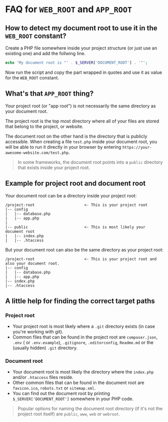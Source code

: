 # FAQ for `WEB_ROOT` and `APP_ROOT`

## How to detect my document root to use it in the `WEB_ROOT` constant?

Create a PHP file somewhere inside your project structure (or just use an
existing one) and add the follwing line.

```php
echo 'My document root is "' . $_SERVER['DOCUMENT_ROOT'] . '"';
```

Now run the script and copy the part wrapped in quotes and use it as value
for the `WEB_ROOT` constant.

## What's that `APP_ROOT` thing?

Your project root (or "app root") is not necessarily the same directory as your document root.

The project root is the top most directory where all of your
files are stored that belong to the project, or website.

The document root on the other hand is the directory that is publicly accessible. When
creating a file `test.php` inside your document root, you will be able to run it
directly in your browser by entering `https://your-awesome-website.com/test.php`.

> In some frameworks, the document root points into a `public` directory that exists inside
> your project root.

## Example for project root and document root

Your document root can be a directory inside your project root:

```text
/project-root                      <- This is your project root
|-- config
|   |-- database.php
|   |-- app.php
|
|-- public                         <- This is most likely your document root
|   |-- index.php
|   |-- .htaccess
```

But your document root can also be the same directory as your project root:

```text
/project-root                      <- This is your project root and also your document root.
|-- config
|   |-- database.php
|   |-- app.php
|-- index.php
|-- .htaccess
```

## A little help for finding the correct target paths

### Project root

- Your project root is most likely where a `.git` directory exists (in case you're working with git).
- Common files that can be found in the project root are `composer.json`, `.env` (
  or `.env.example`), `.gitignore`, `.editorconfig`, `Readme.md` or the (usually hidden) `.git` directory.

### Document root

- Your document root is most likely the directory where the `index.php` and/or `.htaccess` files reside.
- Other common files that can be found in the document root are `favicon.ico`, `robots.txt` or `sitemap.xml`.
- You can find out the document root by printing `$_SERVER['DOCUMENT_ROOT']` somewhere in your PHP code.

> Popular options for naming the document root directory (if it's not the project root itself)
> are `public`, `www`, `web` or `webroot`.